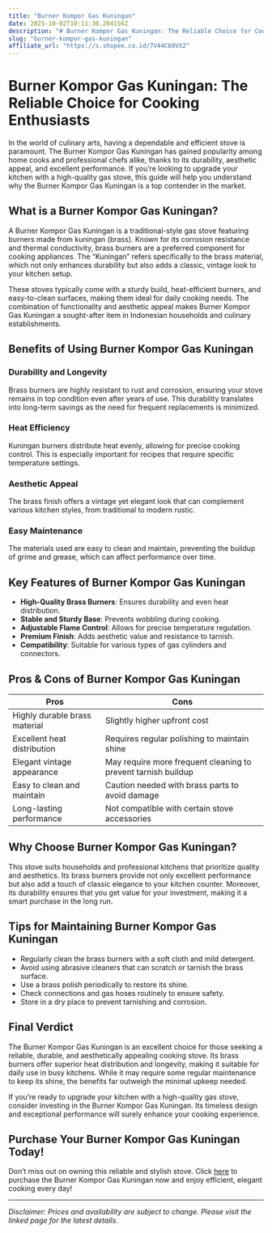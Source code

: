 ```yaml
---
title: "Burner Kompor Gas Kuningan"
date: 2025-10-02T10:11:30.204156Z
description: "# Burner Kompor Gas Kuningan: The Reliable Choice for Cooking Enthusiasts..."
slug: "burner-kompor-gas-kuningan"
affiliate_url: "https://s.shopee.co.id/7V44C68VX2"
---
```

# Burner Kompor Gas Kuningan: The Reliable Choice for Cooking Enthusiasts

In the world of culinary arts, having a dependable and efficient stove is paramount. The Burner Kompor Gas Kuningan has gained popularity among home cooks and professional chefs alike, thanks to its durability, aesthetic appeal, and excellent performance. If you’re looking to upgrade your kitchen with a high-quality gas stove, this guide will help you understand why the Burner Kompor Gas Kuningan is a top contender in the market.

## What is a Burner Kompor Gas Kuningan?

A Burner Kompor Gas Kuningan is a traditional-style gas stove featuring burners made from kuningan (brass). Known for its corrosion resistance and thermal conductivity, brass burners are a preferred component for cooking appliances. The “Kuningan” refers specifically to the brass material, which not only enhances durability but also adds a classic, vintage look to your kitchen setup.

These stoves typically come with a sturdy build, heat-efficient burners, and easy-to-clean surfaces, making them ideal for daily cooking needs. The combination of functionality and aesthetic appeal makes Burner Kompor Gas Kuningan a sought-after item in Indonesian households and culinary establishments.

## Benefits of Using Burner Kompor Gas Kuningan

### Durability and Longevity

Brass burners are highly resistant to rust and corrosion, ensuring your stove remains in top condition even after years of use. This durability translates into long-term savings as the need for frequent replacements is minimized.

### Heat Efficiency

Kuningan burners distribute heat evenly, allowing for precise cooking control. This is especially important for recipes that require specific temperature settings.

### Aesthetic Appeal

The brass finish offers a vintage yet elegant look that can complement various kitchen styles, from traditional to modern rustic.

### Easy Maintenance

The materials used are easy to clean and maintain, preventing the buildup of grime and grease, which can affect performance over time.

## Key Features of Burner Kompor Gas Kuningan

- **High-Quality Brass Burners**: Ensures durability and even heat distribution.
- **Stable and Sturdy Base**: Prevents wobbling during cooking.
- **Adjustable Flame Control**: Allows for precise temperature regulation.
- **Premium Finish**: Adds aesthetic value and resistance to tarnish.
- **Compatibility**: Suitable for various types of gas cylinders and connectors.

## Pros & Cons of Burner Kompor Gas Kuningan

| Pros                              | Cons                                |
|----------------------------------|------------------------------------|
| Highly durable brass material   | Slightly higher upfront cost     |
| Excellent heat distribution     | Requires regular polishing to maintain shine |
| Elegant vintage appearance      | May require more frequent cleaning to prevent tarnish buildup |
| Easy to clean and maintain      | Caution needed with brass parts to avoid damage |
| Long-lasting performance        | Not compatible with certain stove accessories |

## Why Choose Burner Kompor Gas Kuningan?

This stove suits households and professional kitchens that prioritize quality and aesthetics. Its brass burners provide not only excellent performance but also add a touch of classic elegance to your kitchen counter. Moreover, its durability ensures that you get value for your investment, making it a smart purchase in the long run.

## Tips for Maintaining Burner Kompor Gas Kuningan

- Regularly clean the brass burners with a soft cloth and mild detergent.
- Avoid using abrasive cleaners that can scratch or tarnish the brass surface.
- Use a brass polish periodically to restore its shine.
- Check connections and gas hoses routinely to ensure safety.
- Store in a dry place to prevent tarnishing and corrosion.

## Final Verdict

The Burner Kompor Gas Kuningan is an excellent choice for those seeking a reliable, durable, and aesthetically appealing cooking stove. Its brass burners offer superior heat distribution and longevity, making it suitable for daily use in busy kitchens. While it may require some regular maintenance to keep its shine, the benefits far outweigh the minimal upkeep needed.

If you’re ready to upgrade your kitchen with a high-quality gas stove, consider investing in the Burner Kompor Gas Kuningan. Its timeless design and exceptional performance will surely enhance your cooking experience.

## Purchase Your Burner Kompor Gas Kuningan Today!

Don’t miss out on owning this reliable and stylish stove. Click [here](https://s.shopee.co.id/7V44C68VX2) to purchase the Burner Kompor Gas Kuningan now and enjoy efficient, elegant cooking every day!

---

*Disclaimer: Prices and availability are subject to change. Please visit the linked page for the latest details.*